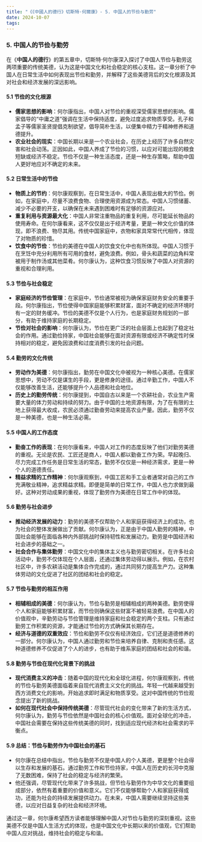 ```yaml
---
title: "《《中國人的德行》切斯特·何爾康》- 5. 中国人的节俭与勤劳"
date: 2024-10-07
tags: 
---
```

### 5. **中国人的节俭与勤劳**

在《**中国人的德行**》的第五章中，切斯特·何尔康深入探讨了中国人节俭与勤劳这两项重要的传统美德，认为这是中国文化和社会稳定的核心支柱。这一章分析了中国人在日常生活中如何表现出节俭和勤劳，并解释了这些美德背后的文化根源及其对社会和经济发展的深远影响。

#### 5.1 **节俭的文化根源**
   - **儒家思想的影响**：何尔康指出，中国人对节俭的重视深受儒家思想的影响。儒家倡导的“中庸之道”强调在生活中保持适度，避免过度追求物质享受。孔子和孟子等儒家圣贤提倡克制欲望，倡导简朴生活，以便集中精力于精神修养和道德提升。
   - **农业社会的现实**：中国长期以来是一个农业社会，在历史上经历了许多自然灾害和社会动荡。正因如此，中国人养成了节俭的习惯，以应对可能出现的粮食短缺或经济不稳定。节俭不仅是一种生活态度，还是一种生存策略，帮助中国人更好地应对不确定的未来。

#### 5.2 **日常生活中的节俭**
   - **物质上的节约**：何尔康观察到，在日常生活中，中国人表现出极大的节俭。例如，在家庭中，尽量不浪费食物、合理使用资源成为常态。中国人习惯储蓄、减少不必要的开支，以确保在未来遇到困难时有足够的资源应对。
   - **重复利用与资源最大化**：中国人非常注重物品的重复利用，尽可能延长物品的使用寿命。在何尔康看来，这不仅仅是出于经济考量，更是一种文化价值的体现，即不浪费、物尽其用。传统中国家庭中，衣物和家具常常代代相传，体现了对物质的珍惜。
   - **饮食中的节俭**：节俭的美德在中国人的饮食文化中也有所体现。中国人习惯于在烹饪中充分利用所有可用的食材，避免浪费。例如，骨头和蔬菜的边角料常被用于制作汤或其他菜肴。何尔康认为，这种饮食习惯反映了中国人对资源的重视和合理利用。

#### 5.3 **节俭与社会稳定**
   - **家庭经济的节俭管理**：在家庭中，节俭通常被视为确保家庭财务安全的重要手段。何尔康指出，节俭使得中国家庭能够积累财富，面对不确定的经济环境时有一定的财务缓冲。节俭的美德不仅是个人行为，也是家庭财务规划的一部分，有助于维持家庭的长期稳定。
   - **节俭对社会的影响**：何尔康认为，节俭在更广泛的社会层面上也起到了稳定社会的作用。通过勤俭持家，中国社会能够在面对资源有限或经济不确定性时保持相对的稳定，避免因浪费和过度消费引发的社会问题。

#### 5.4 **勤劳的文化传统**
   - **劳动作为美德**：何尔康指出，勤劳在中国文化中被视为一种核心美德。在儒家思想中，劳动不仅是谋生的手段，更是修身的途径。通过辛勤工作，中国人不仅能够改善生活，还能够提升个人品德和社会地位。
   - **历史上的勤劳传统**：何尔康提到，中国自古以来是一个农耕社会，农业生产需要大量的体力劳动和持续的努力。由于中国的土地资源有限，为了在有限的土地上获得最大收成，农民必须通过勤奋劳动来提高农业产量。因此，勤劳不仅是一种美德，也是一种生活必需。

#### 5.5 **中国人的工作态度**
   - **勤奋工作的表现**：在何尔康看来，中国人对工作的态度反映了他们对勤劳美德的重视。无论是农民、工匠还是商人，中国人都以勤奋工作为荣。早起晚归、尽力完成工作任务是日常生活的常态，勤劳不仅仅是一种经济需求，更是一种个人的道德责任。
   - **精益求精的工作精神**：何尔康观察到，中国工匠和手工业者通常对自己的工作充满敬业精神，追求精益求精。即便是简单的日常工作，中国人也力求做到最好。这种对劳动成果的重视，体现了勤劳作为美德在日常工作中的体现。

#### 5.6 **勤劳与社会进步**
   - **推动经济发展的动力**：勤劳的美德不仅帮助个人和家庭获得经济上的成功，也为社会的整体发展做出了贡献。何尔康认为，正是由于中国人勤劳的精神，中国社会能够在面临各种内外部挑战时保持韧性和发展动力。勤劳是中国经济和社会进步的基础之一。
   - **社会合作与集体勤劳**：中国文化中的集体主义也与勤劳密切相关。在许多社会活动中，勤劳不仅体现在个人层面，还通过集体劳动得以展示。例如，在农村社区中，许多农耕活动是集体合作完成的，通过共同努力提高生产力。这种集体劳动的文化促进了社区的团结和社会的稳定。

#### 5.7 **节俭与勤劳的相互作用**
   - **相辅相成的美德**：何尔康认为，节俭与勤劳是相辅相成的两种美德。勤劳使得个人和家庭能够积累财富，而节俭则确保这些财富不被轻易浪费。在中国人的价值观中，辛勤劳动与节俭管理是维持家庭和社会稳定的两个支柱。只有通过勤劳工作积累的资源，才能通过节俭的方式确保其长期存在。
   - **经济与道德的双重效应**：节俭和勤劳不仅仅有经济效应，它们还是道德修养的一部分。何尔康认为，中国人通过勤劳和节俭来培养自律、克制和责任感。这种道德修养不仅促进了个人的进步，也有助于维系家庭的团结和社会的和谐。

#### 5.8 **勤劳与节俭在现代化背景下的挑战**
   - **现代消费主义的冲击**：随着中国的现代化和全球化进程，何尔康观察到，传统的节俭与勤劳美德面临着来自现代消费主义文化的挑战。年轻一代越来越受到西方消费文化的影响，开始追求即时满足和物质享受。这对中国传统的节俭观念提出了新的挑战。
   - **如何在现代社会中保持传统美德**：尽管现代社会的变化带来了新的生活方式，何尔康认为，勤劳与节俭依然是中国社会的核心价值观。面对全球化的冲击，中国社会需要在保持这些传统美德的同时，找到适应现代经济和社会需求的平衡点。

#### 5.9 **总结：节俭与勤劳作为中国社会的基石**
   - 何尔康在总结中指出，节俭与勤劳不仅是中国人的个人美德，更是整个社会得以生存和发展的基石。通过勤劳工作和节俭持家，中国人在历史的长河中克服了无数困难，保持了社会的稳定与经济的繁荣。
   - 他还强调，尽管现代化带来了许多挑战，但节俭与勤劳作为中华文化的重要组成部分，依然有着重要的价值和意义。它们不仅能够帮助个人和家庭获得成功，还能为社会的持续发展提供动力。在未来，中国人需要继续坚持这些美德，以应对日益复杂的社会和经济环境。

通过这一章，何尔康希望西方读者能够理解中国人对节俭与勤劳的深刻重视。这些美德不仅是中国人生活方式的体现，也是中国文化中长期以来的价值观，它们帮助中国人应对挑战，维持社会的稳定与和谐。
